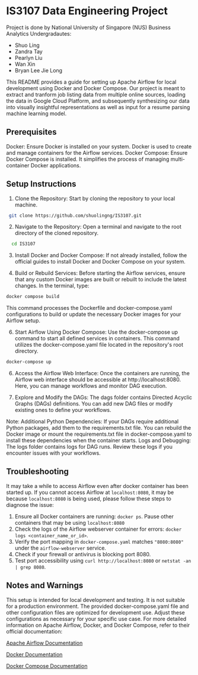 # IS3107 Data Engineering Project
Project is done by National University of Singapore (NUS) Business Analytics Undergradautes:
- Shuo Ling
- Zandra Tay
- Pearlyn Liu
- Wan Xin
- Bryan Lee Jie Long

This README provides a guide for setting up Apache Airflow for local development using Docker and Docker Compose. Our project is meant to extract and tranform job listing data from multiple online sources, loading the data in Google Cloud Platform, and subsequently synthesizing our data into visually insightful representations as well as input for a resume parsing machine learning model.

## Prerequisites
Docker: Ensure Docker is installed on your system. Docker is used to create and manage containers for the Airflow services.
Docker Compose: Ensure Docker Compose is installed. It simplifies the process of managing multi-container Docker applications.

## Setup Instructions

1. Clone the Repository: Start by cloning the repository to your local machine.
```bash
 git clone https://github.com/shuolingng/IS3107.git
```
2. Navigate to the Repository: Open a terminal and navigate to the root directory of the cloned repository.
 ```bash
   cd IS3107
 ```
3. Install Docker and Docker Compose: If not already installed, follow the official guides to install Docker and Docker Compose on your system.

4. Build or Rebuild Services:
Before starting the Airflow services, ensure that any custom Docker images are built or rebuilt to include the latest changes. In the terminal, type:
 ```bash
docker compose build
```
This command processes the Dockerfile and docker-compose.yaml configurations to build or update the necessary Docker images for your Airflow setup.

6. Start Airflow Using Docker Compose: Use the docker-compose up command to start all defined services in containers. This command utilizes the docker-compose.yaml file located in the repository's root directory.
```bash
docker-compose up
```

6. Access the Airflow Web Interface: Once the containers are running, the Airflow web interface should be accessible at http://localhost:8080. Here, you can manage workflows and monitor DAG execution.

7. Explore and Modify the DAGs: The dags folder contains Directed Acyclic Graphs (DAGs) definitions. You can add new DAG files or modify existing ones to define your workflows.

Note: Additional Python Dependencies: If your DAGs require additional Python packages, add them to the requirements.txt file. You can rebuild the Docker image or mount the requirements.txt file in docker-compose.yaml to install these dependencies when the container starts.
Logs and Debugging: The logs folder contains logs for DAG runs. Review these logs if you encounter issues with your workflows.

## Troubleshooting
It may take a while to access Airflow even after docker container has been started up.
If you cannot access Airflow at `localhost:8080`, it may be because `localhost:8080` is being used, please follow these steps to diagnose the issue:

1. Ensure all Docker containers are running: `docker ps`. Pause other containers that may be using `localhost:8080`
2. Check the logs of the Airflow webserver container for errors: `docker logs <container_name_or_id>`.
3. Verify the port mapping in `docker-compose.yaml` matches `"8080:8080"` under the `airflow-webserver` service.
4. Check if your firewall or antivirus is blocking port 8080.
5. Test port accessibility using `curl http://localhost:8080` or `netstat -an | grep 8080`.


## Notes and Warnings
This setup is intended for local development and testing. It is not suitable for a production environment.
The provided docker-compose.yaml file and other configuration files are optimized for development use. Adjust these configurations as necessary for your specific use case.
For more detailed information on Apache Airflow, Docker, and Docker Compose, refer to their official documentation:

[Apache Airflow Documentation](https://airflow.apache.org/docs/)

[Docker Documentation](https://docs.docker.com)

[Docker Compose Documentation](https://docs.docker.com/compose/)
